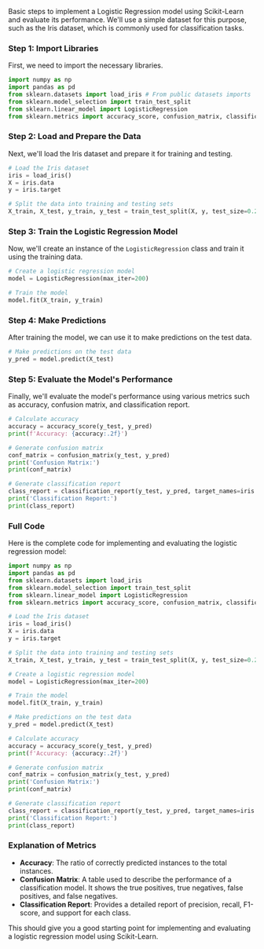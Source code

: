 Basic steps to implement a Logistic Regression model using Scikit-Learn and evaluate its performance. We'll use a simple dataset for this purpose, such as the Iris dataset, which is commonly used for classification tasks.

### Step 1: Import Libraries

First, we need to import the necessary libraries.

```python
import numpy as np
import pandas as pd
from sklearn.datasets import load_iris # From public datasets imports
from sklearn.model_selection import train_test_split
from sklearn.linear_model import LogisticRegression
from sklearn.metrics import accuracy_score, confusion_matrix, classification_report
```

### Step 2: Load and Prepare the Data

Next, we'll load the Iris dataset and prepare it for training and testing.

```python
# Load the Iris dataset
iris = load_iris()
X = iris.data
y = iris.target

# Split the data into training and testing sets
X_train, X_test, y_train, y_test = train_test_split(X, y, test_size=0.2, random_state=42)
```

### Step 3: Train the Logistic Regression Model

Now, we'll create an instance of the `LogisticRegression` class and train it using the training data.

```python
# Create a logistic regression model
model = LogisticRegression(max_iter=200)

# Train the model
model.fit(X_train, y_train)
```

### Step 4: Make Predictions

After training the model, we can use it to make predictions on the test data.

```python
# Make predictions on the test data
y_pred = model.predict(X_test)
```

### Step 5: Evaluate the Model's Performance

Finally, we'll evaluate the model's performance using various metrics such as accuracy, confusion matrix, and classification report.

```python
# Calculate accuracy
accuracy = accuracy_score(y_test, y_pred)
print(f'Accuracy: {accuracy:.2f}')

# Generate confusion matrix
conf_matrix = confusion_matrix(y_test, y_pred)
print('Confusion Matrix:')
print(conf_matrix)

# Generate classification report
class_report = classification_report(y_test, y_pred, target_names=iris.target_names)
print('Classification Report:')
print(class_report)
```

### Full Code

Here is the complete code for implementing and evaluating the logistic regression model:

```python
import numpy as np
import pandas as pd
from sklearn.datasets import load_iris
from sklearn.model_selection import train_test_split
from sklearn.linear_model import LogisticRegression
from sklearn.metrics import accuracy_score, confusion_matrix, classification_report

# Load the Iris dataset
iris = load_iris()
X = iris.data
y = iris.target

# Split the data into training and testing sets
X_train, X_test, y_train, y_test = train_test_split(X, y, test_size=0.2, random_state=42)

# Create a logistic regression model
model = LogisticRegression(max_iter=200)

# Train the model
model.fit(X_train, y_train)

# Make predictions on the test data
y_pred = model.predict(X_test)

# Calculate accuracy
accuracy = accuracy_score(y_test, y_pred)
print(f'Accuracy: {accuracy:.2f}')

# Generate confusion matrix
conf_matrix = confusion_matrix(y_test, y_pred)
print('Confusion Matrix:')
print(conf_matrix)

# Generate classification report
class_report = classification_report(y_test, y_pred, target_names=iris.target_names)
print('Classification Report:')
print(class_report)
```

### Explanation of Metrics

- **Accuracy**: The ratio of correctly predicted instances to the total instances.
- **Confusion Matrix**: A table used to describe the performance of a classification model. It shows the true positives, true negatives, false positives, and false negatives.
- **Classification Report**: Provides a detailed report of precision, recall, F1-score, and support for each class.

This should give you a good starting point for implementing and evaluating a logistic regression model using Scikit-Learn.
